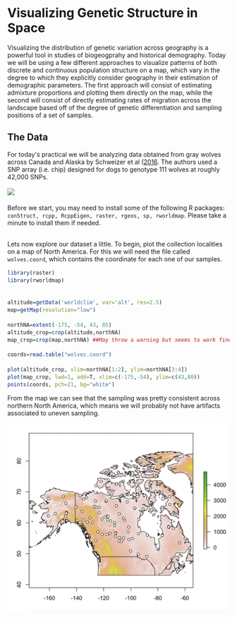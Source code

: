 Visualizing Genetic Structure in Space
============

Visualizing the distribution of genetic variation across geography is a powerful tool in studies of biogeogprahy and historical demography. Today we will be using a few different approaches to visualize patterns of both discrete and continuous population structure on a map, which vary in the degree to which they explicitly consider geography in their estimation of demographic parameters. The first approach will consist of estimating admixture proportions and plotting them directly on the map, while the second will consist of directly estimating rates of migration across the landscape based off of the degree of genetic differentiation and sampling positions of a set of samples. 

## The Data

For today's practical we will be analyzing data obtained from gray wolves across Canada and Alaska by Schweizer et al ([2016](https://onlinelibrary.wiley.com/doi/10.1111/mec.13364). The authors used a SNP array (i.e. chip) designed for dogs to genotype 111 wolves at roughly 42,000 SNPs.<br><br>
<img src="https://nywolf.org/wp-content/uploads/2022/01/Trumpet_Lighthawk_family_winter_2020-scaled-2-1400x788.jpg" width="600">
<br><br>
Before we start, you may need to install some of the following R packages: `conStruct, rcpp, RcppEigen, raster, rgeos, sp, rworldmap`. Please take a minute to install them if needed.<br><br>

Lets now explore our dataset a little. To begin, plot the collection localities on a map of North America. For this we will need the file called `wolves.coord`, which contains the coordinate for each one of our samples. 

```R
library(raster)
library(rworldmap)


altitude=getData('worldclim', var='alt', res=2.5)
map=getMap(resolution="low")

northNA=extent(-175, -54, 43, 85)
altitude_crop=crop(altitude,northNA)
map_crop=crop(map,northNA) ##May throw a warning but seems to work fine regardless

coords=read.table("wolves.coord")

plot(altitude_crop, xlim=northNA[1:2], ylim=northNA[3:4])
plot(map_crop, lwd=1, add=T, xlim=c(-175,-54), ylim=c(43,80))
points(coords, pch=21, bg="white")
```
From the map we can see that the sampling was pretty consistent across northern North America, which means we will probably not have artifacts associated to uneven sampling. 

<img src="../Images/wolfMap.png" width="600">
